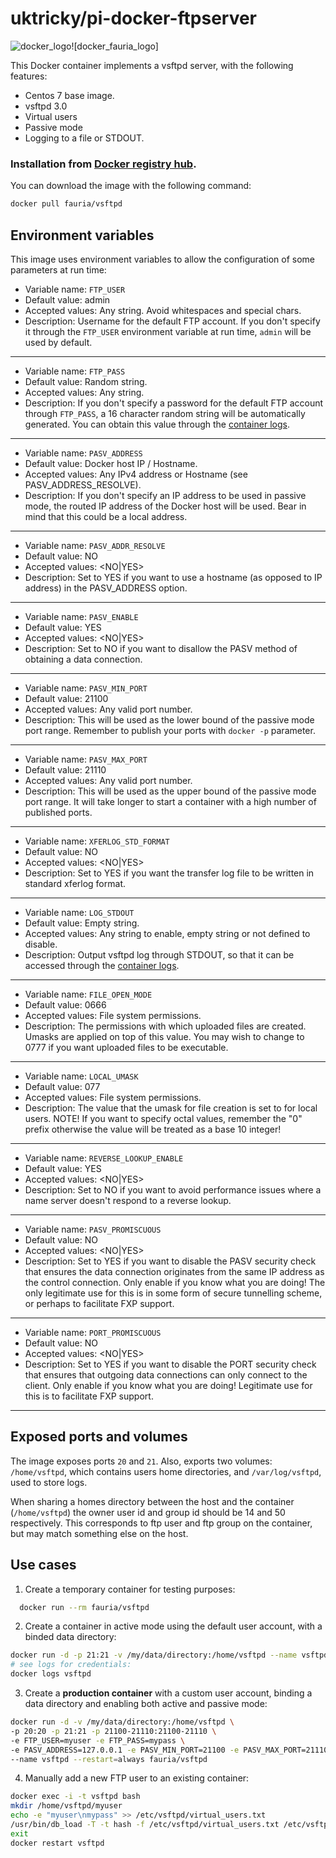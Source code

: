 # uktricky/pi-docker-ftpserver

![docker_logo](https://raw.githubusercontent.com/uktricky/pi-docker-base/master/docker_139x115.png)![docker_fauria_logo]

This Docker container implements a vsftpd server, with the following features:

 * Centos 7 base image.
 * vsftpd 3.0
 * Virtual users
 * Passive mode
 * Logging to a file or STDOUT.

### Installation from [Docker registry hub](https://registry.hub.docker.com/r/fauria/vsftpd/).

You can download the image with the following command:

```bash
docker pull fauria/vsftpd
```

Environment variables
----

This image uses environment variables to allow the configuration of some parameters at run time:

* Variable name: `FTP_USER`
* Default value: admin
* Accepted values: Any string. Avoid whitespaces and special chars.
* Description: Username for the default FTP account. If you don't specify it through the `FTP_USER` environment variable at run time, `admin` will be used by default.

----

* Variable name: `FTP_PASS`
* Default value: Random string.
* Accepted values: Any string.
* Description: If you don't specify a password for the default FTP account through `FTP_PASS`, a 16 character random string will be automatically generated. You can obtain this value through the [container logs](https://docs.docker.com/engine/reference/commandline/container_logs/).

----

* Variable name: `PASV_ADDRESS`
* Default value: Docker host IP / Hostname.
* Accepted values: Any IPv4 address or Hostname (see PASV_ADDRESS_RESOLVE).
* Description: If you don't specify an IP address to be used in passive mode, the routed IP address of the Docker host will be used. Bear in mind that this could be a local address.

----

* Variable name: `PASV_ADDR_RESOLVE`
* Default value: NO
* Accepted values: <NO|YES>
* Description: Set to YES if you want to use a hostname (as opposed to IP address) in the PASV_ADDRESS option.

----

* Variable name: `PASV_ENABLE`
* Default value: YES
* Accepted values: <NO|YES>
* Description: Set to NO if you want to disallow the PASV method of obtaining a data connection.

----

* Variable name: `PASV_MIN_PORT`
* Default value: 21100
* Accepted values: Any valid port number.
* Description: This will be used as the lower bound of the passive mode port range. Remember to publish your ports with `docker -p` parameter.

----

* Variable name: `PASV_MAX_PORT`
* Default value: 21110
* Accepted values: Any valid port number.
* Description: This will be used as the upper bound of the passive mode port range. It will take longer to start a container with a high number of published ports.

----

* Variable name: `XFERLOG_STD_FORMAT`
* Default value: NO
* Accepted values: <NO|YES>
* Description: Set to YES if you want the transfer log file to be written in standard xferlog format.

----

* Variable name: `LOG_STDOUT`
* Default value: Empty string.
* Accepted values: Any string to enable, empty string or not defined to disable.
* Description: Output vsftpd log through STDOUT, so that it can be accessed through the [container logs](https://docs.docker.com/engine/reference/commandline/container_logs).

----

* Variable name: `FILE_OPEN_MODE`
* Default value: 0666
* Accepted values: File system permissions.
* Description: The permissions with which uploaded files are created. Umasks are applied on top of this value. You may wish to change to 0777 if you want uploaded files to be executable.

----

* Variable name: `LOCAL_UMASK`
* Default value: 077
* Accepted values: File system permissions.
* Description: The value that the umask for file creation is set to for local users. NOTE! If you want to specify octal values, remember the "0" prefix otherwise the value will be treated as a base 10 integer!

----

* Variable name: `REVERSE_LOOKUP_ENABLE`
* Default value: YES
* Accepted values: <NO|YES>
* Description: Set to NO if you want to avoid performance issues where a name server doesn't respond to a reverse lookup.

----

* Variable name: `PASV_PROMISCUOUS`
* Default value: NO
* Accepted values: <NO|YES>
* Description: Set to YES if you want to disable the PASV security check that ensures the data connection originates from the same IP address as the control connection. Only enable if you know what you are doing! The only legitimate use for this is in some form of secure tunnelling scheme, or perhaps to facilitate FXP support.

----
* Variable name: `PORT_PROMISCUOUS`
* Default value: NO
* Accepted values: <NO|YES>
* Description: Set to YES if you want to disable the PORT security check that ensures that outgoing data connections can only connect to the client. Only enable if you know what you are doing! Legitimate use for this is to facilitate FXP support.

----

Exposed ports and volumes
----

The image exposes ports `20` and `21`. Also, exports two volumes: `/home/vsftpd`, which contains users home directories, and `/var/log/vsftpd`, used to store logs.

When sharing a homes directory between the host and the container (`/home/vsftpd`) the owner user id and group id should be 14 and 50 respectively. This corresponds to ftp user and ftp group on the container, but may match something else on the host.

Use cases
----

1) Create a temporary container for testing purposes:

```bash
  docker run --rm fauria/vsftpd
```

2) Create a container in active mode using the default user account, with a binded data directory:

```bash
docker run -d -p 21:21 -v /my/data/directory:/home/vsftpd --name vsftpd fauria/vsftpd
# see logs for credentials:
docker logs vsftpd
```

3) Create a **production container** with a custom user account, binding a data directory and enabling both active and passive mode:

```bash
docker run -d -v /my/data/directory:/home/vsftpd \
-p 20:20 -p 21:21 -p 21100-21110:21100-21110 \
-e FTP_USER=myuser -e FTP_PASS=mypass \
-e PASV_ADDRESS=127.0.0.1 -e PASV_MIN_PORT=21100 -e PASV_MAX_PORT=21110 \
--name vsftpd --restart=always fauria/vsftpd
```

4) Manually add a new FTP user to an existing container:
```bash
docker exec -i -t vsftpd bash
mkdir /home/vsftpd/myuser
echo -e "myuser\nmypass" >> /etc/vsftpd/virtual_users.txt
/usr/bin/db_load -T -t hash -f /etc/vsftpd/virtual_users.txt /etc/vsftpd/virtual_users.db
exit
docker restart vsftpd
```
